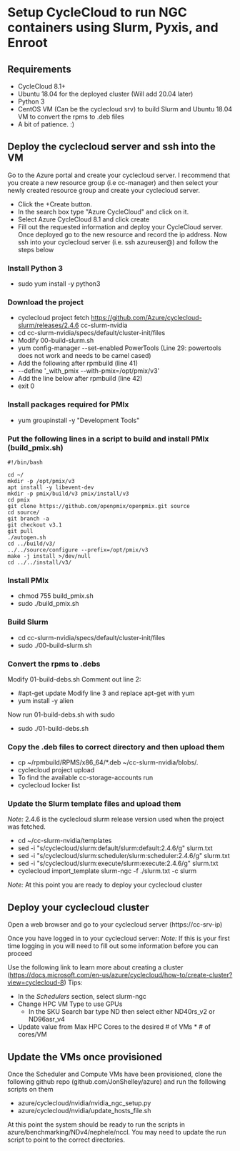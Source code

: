 # Setup CycleCloud to run NGC containers using Slurm, Pyxis, and Enroot

## Requirements
* CycleCloud 8.1+
* Ubuntu 18.04 for the deployed cluster (Will add 20.04 later)
* Python 3
* CentOS VM (Can be the cyclecloud srv) to build Slurm and Ubuntu 18.04 VM to convert the rpms to .deb files
* A bit of patience. :)

## Deploy the cyclecloud server and ssh into the VM
Go to the Azure portal and create your cyclecloud server. I recommend that you create a new resource group (i.e cc-manager) and then select your newly created resource group and create your cyclecloud server.
- Click the +Create button.
 - In the search box type "Azure CycleCloud" and click on it.
 - Select Azure CycleCloud 8.1 and click create
  - Fill out the requested information and deploy your CycleCloud server. 
Once deployed go to the new resource and record the ip address. Now ssh into your cyclecloud server (i.e. ssh azureuser@<cc-srv-ip>) and follow the steps below

### Install Python 3
- sudo yum install -y python3

### Download the project
- cyclecloud project fetch https://github.com/Azure/cyclecloud-slurm/releases/2.4.6 cc-slurm-nvidia
- cd cc-slurm-nvidia/specs/default/cluster-init/files
- Modify 00-build-slurm.sh
 - yum config-manager --set-enabled PowerTools (Line 29: powertools does not work and needs to be camel cased)
- Add the following after rpmbuild (line 41)
 - --define '_with_pmix --with-pmix=/opt/pmix/v3'
- Add the line below after rpmbuild (line 42)
 - exit 0

### Install packages required for PMIx
- yum groupinstall -y "Development Tools"

### Put the following lines in a script to build and install PMIx (build_pmix.sh)
```
#!/bin/bash
  
cd ~/
mkdir -p /opt/pmix/v3
apt install -y libevent-dev
mkdir -p pmix/build/v3 pmix/install/v3
cd pmix
git clone https://github.com/openpmix/openpmix.git source
cd source/
git branch -a
git checkout v3.1
git pull
./autogen.sh
cd ../build/v3/
../../source/configure --prefix=/opt/pmix/v3
make -j install >/dev/null
cd ../../install/v3/
```
 
### Install PMIx
- chmod 755 build_pmix.sh
- sudo ./build_pmix.sh

### Build Slurm
- cd cc-slurm-nvidia/specs/default/cluster-init/files
- sudo ./00-build-slurm.sh

### Convert the rpms to .debs
Modify 01-build-debs.sh
 Comment out line 2:
 - #apt-get update
 Modify line 3 and replace apt-get with yum
 - yum install -y alien

Now run 01-build-debs.sh with sudo
 - sudo ./01-build-debs.sh
 
### Copy the .deb files to correct directory and then upload them
- cp ~/rpmbuild/RPMS/x86\_64/\*.deb ~/cc-slurm-nvidia/blobs/.
- cyclecloud project upload <cc-storage-account>
 - To find the available cc-storage-accounts run
  - cyclecloud locker list

### Update the Slurm template files and upload them
_Note:_ 2.4.6 is the cyclecloud slurm release version used when the project was fetched.
- cd ~/cc-slurm-nvidia/templates
- sed -i "s/cyclecloud\/slurm:default/slurm:default:2.4.6/g" slurm.txt
- sed -i "s/cyclecloud\/slurm:scheduler/slurm:scheduler:2.4.6/g" slurm.txt
- sed -i "s/cyclecloud\/slurm:execute/slurm:execute:2.4.6/g" slurm.txt
- cyclecloud import\_template slurm-ngc -f ./slurm.txt -c slurm

_Note:_ At this point you are ready to deploy your cyclecloud cluster

## Deploy your cyclecloud cluster
Open a web browser and go to your cyclecloud server (https://cc-srv-ip)

Once you have logged in to your cyclecloud server:
_Note:_ If this is your first time logging in you will need to fill out some information before you can proceed

Use the following link to learn more about creating a cluster (https://docs.microsoft.com/en-us/azure/cyclecloud/how-to/create-cluster?view=cyclecloud-8) 
 Tips: 
 - In the _Schedulers_ section, select slurm-ngc
 - Change HPC VM Type to use GPUs
   - In the SKU Search bar type ND then select either ND40rs\_v2 or ND96asr\_v4
  - Update value from Max HPC Cores to the desired # of VMs * # of cores/VM

 ## Update the VMs once provisioned
 Once the Scheduler and Compute VMs have been provisioned, clone the following github repo (github.com/JonShelley/azure) and run the following scripts on them
 - azure/cyclecloud/nvidia/nvidia_ngc_setup.py
 - azure/cyclecloud/nvidia/update_hosts_file.sh
 
 At this point the system should be ready to run the scripts in azure/benchmarking/NDv4/nephele/nccl. You may need to update the run script to point to the correct directories.


